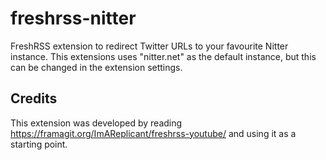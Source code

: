 # freshrss-nitter

FreshRSS extension to redirect Twitter URLs to your favourite Nitter instance. This extensions uses "nitter.net" as the default instance, but this can be changed in the extension settings.

## Credits

This extension was developed by reading https://framagit.org/ImAReplicant/freshrss-youtube/ and using it as a starting point.